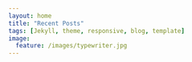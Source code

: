 ```yaml
---
layout: home
title: "Recent Posts"
tags: [Jekyll, theme, responsive, blog, template]
image:
  feature: /images/typewriter.jpg
---
```

